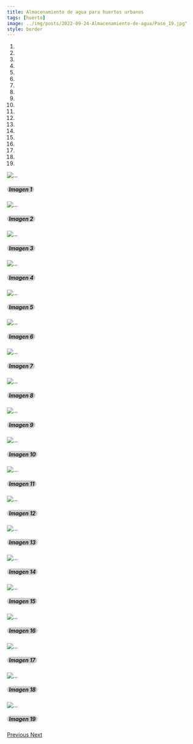 ```yaml
---
title: Almacenamiento de agua para huertos urbanos
tags: [huerto]
image: ../img/posts/2022-09-24-Almacenamiento-de-agua/Paso_19.jpg"
style: border 
---
```


<style>
  .sombra_texto
  {
    background: rgba(0,0,0,0.2);
    border-radius: 10px;
    padding: 0px 5px;
  }
</style>
<div class="bd-example">
  <div id="carouselExampleCaptions" class="carousel slide" data-interval="false">
    <ol class="carousel-indicators">
      <li data-target="#carouselExampleCaptions" data-slide-to="0" class="active"></li>
      <li data-target="#carouselExampleCaptions" data-slide-to="1"></li>
      <li data-target="#carouselExampleCaptions" data-slide-to="2"></li>
      <li data-target="#carouselExampleCaptions" data-slide-to="3"></li>
      <li data-target="#carouselExampleCaptions" data-slide-to="4"></li>
      <li data-target="#carouselExampleCaptions" data-slide-to="5"></li>
      <li data-target="#carouselExampleCaptions" data-slide-to="6"></li>
      <li data-target="#carouselExampleCaptions" data-slide-to="7"></li>
      <li data-target="#carouselExampleCaptions" data-slide-to="8"></li>
      <li data-target="#carouselExampleCaptions" data-slide-to="9"></li>
      <li data-target="#carouselExampleCaptions" data-slide-to="10"></li>
      <li data-target="#carouselExampleCaptions" data-slide-to="11"></li>
      <li data-target="#carouselExampleCaptions" data-slide-to="12"></li>
      <li data-target="#carouselExampleCaptions" data-slide-to="13"></li>
      <li data-target="#carouselExampleCaptions" data-slide-to="14"></li>
      <li data-target="#carouselExampleCaptions" data-slide-to="15"></li>
      <li data-target="#carouselExampleCaptions" data-slide-to="16"></li>
      <li data-target="#carouselExampleCaptions" data-slide-to="17"></li>
      <li data-target="#carouselExampleCaptions" data-slide-to="18"></li>
    </ol>
    <div class="carousel-inner">
      <div class="carousel-item active">
        <img src="/img/posts/2022-09-24-Almacenamiento-de-agua/Paso_1.jpg" class="d-block w-100" alt="...">
        <div class="carousel-caption d-md-block wow animated slideInUp" >
          <h5><spam class="sombra_texto">Imagen 1</spam></h5>
        </div>
      </div>
      <div class="carousel-item">
        <img src="/img/posts/2022-09-24-Almacenamiento-de-agua/Paso_2.jpg" class="d-block w-100" alt="...">
        <div class="carousel-caption d-md-block wow animated slideInUp" >
          <h5><spam class="sombra_texto">Imagen 2</spam></h5>
        </div>
      </div>
      <div class="carousel-item">
        <img src="/img/posts/2022-09-24-Almacenamiento-de-agua/Paso_3.jpg" class="d-block w-100" alt="...">
        <div class="carousel-caption d-md-block wow animated slideInUp" >
          <h5><spam class="sombra_texto">Imagen 3</spam></h5>
        </div>
      </div>
      <div class="carousel-item">
        <img src="/img/posts/2022-09-24-Almacenamiento-de-agua/Paso_4.jpg" class="d-block w-100" alt="...">
        <div class="carousel-caption d-md-block wow animated slideInUp" >
          <h5><spam class="sombra_texto">Imagen 4</spam></h5>
        </div>
      </div>
      <div class="carousel-item">
        <img src="/img/posts/2022-09-24-Almacenamiento-de-agua/Paso_5.jpg" class="d-block w-100" alt="...">
        <div class="carousel-caption d-md-block wow animated slideInUp" >
          <h5><spam class="sombra_texto">Imagen 5</spam></h5>
        </div>
      </div>
      <div class="carousel-item">
        <img src="/img/posts/2022-09-24-Almacenamiento-de-agua/Paso_6.jpg" class="d-block w-100" alt="...">
        <div class="carousel-caption d-md-block wow animated slideInUp" >
          <h5><spam class="sombra_texto">Imagen 6</spam></h5>
        </div>
      </div>
      <div class="carousel-item">
        <img src="/img/posts/2022-09-24-Almacenamiento-de-agua/Paso_7.jpg" class="d-block w-100" alt="...">
        <div class="carousel-caption d-md-block wow animated slideInUp" >
          <h5><spam class="sombra_texto">Imagen 7</spam></h5>
        </div>
      </div>
      <div class="carousel-item">
        <img src="/img/posts/2022-09-24-Almacenamiento-de-agua/Paso_8.jpg" class="d-block w-100" alt="...">
        <div class="carousel-caption d-md-block wow animated slideInUp" >
          <h5><spam class="sombra_texto">Imagen 8</spam></h5>
        </div>
      </div>
      <div class="carousel-item">
        <img src="/img/posts/2022-09-24-Almacenamiento-de-agua/Paso_9.jpg" class="d-block w-100" alt="...">
        <div class="carousel-caption d-md-block wow animated slideInUp" >
          <h5><spam class="sombra_texto">Imagen 9</spam></h5>
        </div>
      </div>
      <div class="carousel-item">
        <img src="/img/posts/2022-09-24-Almacenamiento-de-agua/Paso_10.jpg" class="d-block w-100" alt="...">
        <div class="carousel-caption d-md-block wow animated slideInUp" >
          <h5><spam class="sombra_texto">Imagen 10</spam></h5>
        </div>
      </div>
      <div class="carousel-item">
        <img src="/img/posts/2022-09-24-Almacenamiento-de-agua/Paso_11.jpg" class="d-block w-100" alt="...">
        <div class="carousel-caption d-md-block wow animated slideInUp" >
          <h5><spam class="sombra_texto">Imagen 11</spam></h5>
        </div>
      </div>
      <div class="carousel-item">
        <img src="/img/posts/2022-09-24-Almacenamiento-de-agua/Paso_12.jpg" class="d-block w-100" alt="...">
        <div class="carousel-caption d-md-block wow animated slideInUp" >
          <h5><spam class="sombra_texto">Imagen 12</spam></h5>
        </div>
      </div>
      <div class="carousel-item">
        <img src="/img/posts/2022-09-24-Almacenamiento-de-agua/Paso_13.jpg" class="d-block w-100" alt="...">
        <div class="carousel-caption d-md-block wow animated slideInUp" >
          <h5><spam class="sombra_texto">Imagen 13</spam></h5>
        </div>
      </div>
      <div class="carousel-item">
        <img src="/img/posts/2022-09-24-Almacenamiento-de-agua/Paso_14.jpg" class="d-block w-100" alt="...">
        <div class="carousel-caption d-md-block wow animated slideInUp" >
          <h5><spam class="sombra_texto">Imagen 14</spam></h5>
        </div>
      </div>
      <div class="carousel-item">
        <img src="/img/posts/2022-09-24-Almacenamiento-de-agua/Paso_15.jpg" class="d-block w-100" alt="...">
        <div class="carousel-caption d-md-block wow animated slideInUp" >
          <h5><spam class="sombra_texto">Imagen 15</spam></h5>
        </div>
      </div>
      <div class="carousel-item">
        <img src="/img/posts/2022-09-24-Almacenamiento-de-agua/Paso_16.jpg" class="d-block w-100" alt="...">
        <div class="carousel-caption d-md-block wow animated slideInUp" >
          <h5><spam class="sombra_texto">Imagen 16</spam></h5>
        </div>
      </div>
      <div class="carousel-item">
        <img src="/img/posts/2022-09-24-Almacenamiento-de-agua/Paso_17.jpg" class="d-block w-100" alt="...">
        <div class="carousel-caption d-md-block wow animated slideInUp" >
          <h5><spam class="sombra_texto">Imagen 17</spam></h5>
        </div>
      </div>
      <div class="carousel-item">
        <img src="/img/posts/2022-09-24-Almacenamiento-de-agua/Paso_18.jpg" class="d-block w-100" alt="...">
        <div class="carousel-caption d-md-block wow animated slideInUp" >
          <h5><spam class="sombra_texto">Imagen 18</spam></h5>
        </div>
      </div>
      <div class="carousel-item">
        <img src="/img/posts/2022-09-24-Almacenamiento-de-agua/Paso_19.jpg" class="d-block w-100" alt="...">
        <div class="carousel-caption d-md-block wow animated slideInUp" >
          <h5><spam class="sombra_texto">Imagen 19</spam></h5>
        </div>
      </div>
    </div>
    <a class="carousel-control-prev" href="#carouselExampleCaptions" role="button" data-slide="prev">
      <span class="carousel-control-prev-icon" aria-hidden="true"></span>
      <span class="sr-only">Previous</span>
    </a>
    <a class="carousel-control-next" href="#carouselExampleCaptions" role="button" data-slide="next">
      <span class="carousel-control-next-icon" aria-hidden="true"></span>
      <span class="sr-only">Next</span>
    </a>
  </div>
</div>

